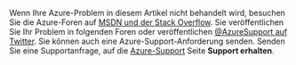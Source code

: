Wenn Ihre Azure-Problem in diesem Artikel nicht behandelt wird, besuchen Sie die Azure-Foren auf [MSDN und der Stack Overflow](https://azure.microsoft.com/support/forums/). Sie veröffentlichen Sie Ihr Problem in folgenden Foren oder veröffentlichen [ @AzureSupport auf Twitter](https://twitter.com/AzureSupport). Sie können auch eine Azure-Support-Anforderung senden. Senden Sie eine Supportanfrage, auf die [Azure-Support](https://azure.microsoft.com/support/options/) Seite **Support erhalten**.

